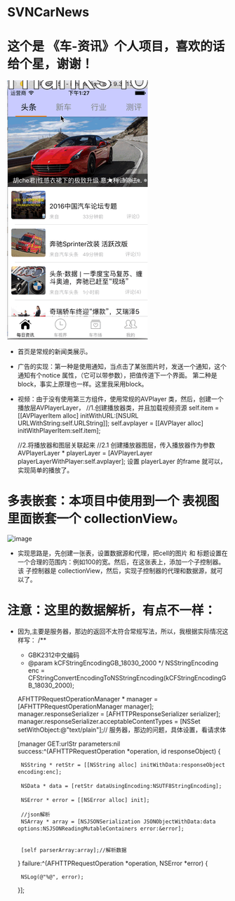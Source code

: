 # SVNCarNews
# 这个是 《车-资讯》个人项目，喜欢的话给个星，谢谢！
![image](https://github.com/ChengHuiHe/SVNCarNews/blob/master/123.gif ) 
- 首页是常规的新闻类展示。
- 广告的实现：第一种是使用通知，当点击了某张图片时，发送一个通知，这个通知有个notice 属性，（它可以带参数），把值传道下一个界面。
第二种是block，事实上原理也一样。这里我采用block。

- 视频：由于没有使用第三方组件，使用常规的AVPlayer 类，然后，创建一个播放层AVPlayerLayer，
    //1.创建播放器类，并且加载视频资源
     self.item  = [[AVPlayerItem alloc] initWithURL:[NSURL URLWithString:self.URLString]];
    self.avplayer = [[AVPlayer alloc] initWithPlayerItem:self.item];
    
    //2.将播放器和图层关联起来
    //2.1 创建播放器图层，传入播放器作为参数
    AVPlayerLayer * playerLayer = [AVPlayerLayer playerLayerWithPlayer:self.avplayer];
    设置 playerLayer 的frame 就可以，实现简单的播放了。
# 多表嵌套：本项目中使用到一个 表视图里面嵌套一个 collectionView。
 ![image](https://github.com/SVNCarNews/1.png)

 - 实现思路是，先创建一张表，设置数据源和代理，把cell的图片 和 标题设置在一个合理的范围内：例如100的宽。然后，在这张表上，添加一个子控制器。该
 子控制器是 collectionView，然后，实现子控制器的代理和数据源，就可以了。
 
 # 注意：这里的数据解析，有点不一样：
 - 因为,主要是服务器，那边的返回不太符合常规写法，所以，我根据实际情况这样写：
      /**
     *  GBK2312中文编码
     *  @param kCFStringEncodingGB_18030_2000
     */
    NSStringEncoding enc = CFStringConvertEncodingToNSStringEncoding(kCFStringEncodingGB_18030_2000);
    
    AFHTTPRequestOperationManager * manager = [AFHTTPRequestOperationManager manager];
    manager.responseSerializer = [AFHTTPResponseSerializer serializer];
    manager.responseSerializer.acceptableContentTypes = [NSSet setWithObject:@"text/plain"];// 服务器，那边的问题，具体设置，看请求体
    
    [manager GET:urlStr parameters:nil success:^(AFHTTPRequestOperation *operation, id responseObject) {
        
        
        NSString * retStr = [[NSString alloc] initWithData:responseObject encoding:enc];
        
        NSData * data = [retStr dataUsingEncoding:NSUTF8StringEncoding];
        
        NSError * error = [[NSError alloc] init];
        
        //json解析
        NSArray * array = [NSJSONSerialization JSONObjectWithData:data options:NSJSONReadingMutableContainers error:&error];
        
        
        [self parserArray:array];//解析数据
        
    } failure:^(AFHTTPRequestOperation *operation, NSError *error) {
        
        NSLog(@"%@", error);
        
    }];
